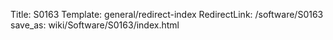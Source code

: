Title: S0163
Template: general/redirect-index
RedirectLink: /software/S0163
save_as: wiki/Software/S0163/index.html